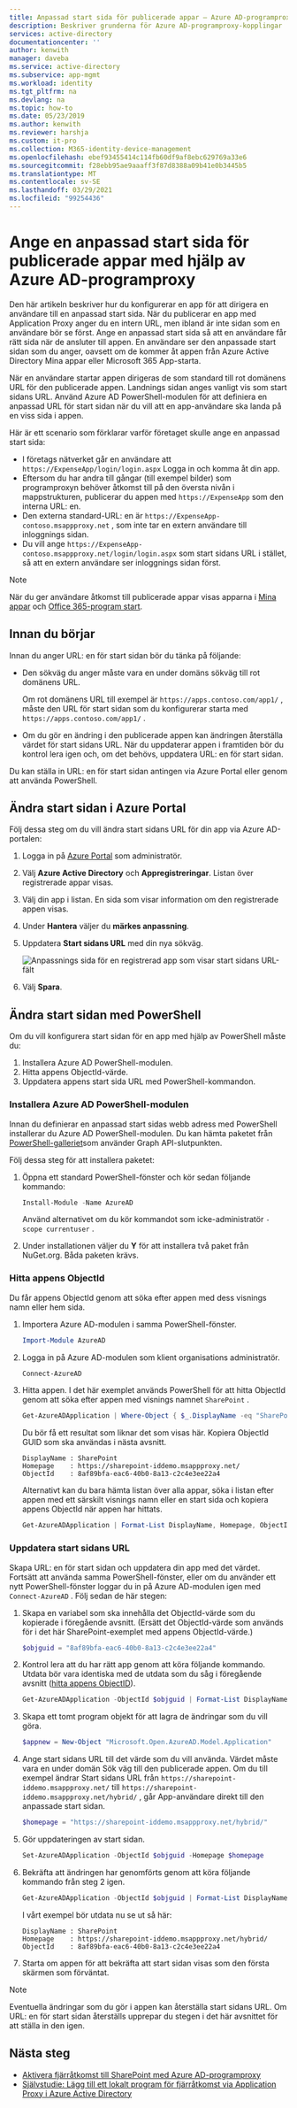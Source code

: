 ```yaml
---
title: Anpassad start sida för publicerade appar – Azure AD-programproxy
description: Beskriver grunderna för Azure AD-programproxy-kopplingar
services: active-directory
documentationcenter: ''
author: kenwith
manager: daveba
ms.service: active-directory
ms.subservice: app-mgmt
ms.workload: identity
ms.tgt_pltfrm: na
ms.devlang: na
ms.topic: how-to
ms.date: 05/23/2019
ms.author: kenwith
ms.reviewer: harshja
ms.custom: it-pro
ms.collection: M365-identity-device-management
ms.openlocfilehash: ebef93455414c114fb60df9af8ebc629769a33e6
ms.sourcegitcommit: f28ebb95ae9aaaff3f87d8388a09b41e0b3445b5
ms.translationtype: MT
ms.contentlocale: sv-SE
ms.lasthandoff: 03/29/2021
ms.locfileid: "99254436"
---
```

# <a name="set-a-custom-home-page-for-published-apps-by-using-azure-ad-application-proxy"></a>Ange en anpassad start sida för publicerade appar med hjälp av Azure AD-programproxy

Den här artikeln beskriver hur du konfigurerar en app för att dirigera en användare till en anpassad start sida. När du publicerar en app med Application Proxy anger du en intern URL, men ibland är inte sidan som en användare bör se först. Ange en anpassad start sida så att en användare får rätt sida när de ansluter till appen. En användare ser den anpassade start sidan som du anger, oavsett om de kommer åt appen från Azure Active Directory Mina appar eller Microsoft 365 App-starta.

När en användare startar appen dirigeras de som standard till rot domänens URL för den publicerade appen. Landnings sidan anges vanligt vis som start sidans URL. Använd Azure AD PowerShell-modulen för att definiera en anpassad URL för start sidan när du vill att en app-användare ska landa på en viss sida i appen.

Här är ett scenario som förklarar varför företaget skulle ange en anpassad start sida:

- I företags nätverket går en användare att `https://ExpenseApp/login/login.aspx` Logga in och komma åt din app.
- Eftersom du har andra till gångar (till exempel bilder) som programproxyn behöver åtkomst till på den översta nivån i mappstrukturen, publicerar du appen med `https://ExpenseApp` som den interna URL: en.
- Den externa standard-URL: en är `https://ExpenseApp-contoso.msappproxy.net` , som inte tar en extern användare till inloggnings sidan.
- Du vill ange `https://ExpenseApp-contoso.msappproxy.net/login/login.aspx` som start sidans URL i stället, så att en extern användare ser inloggnings sidan först.

> [!NOTE]
> När du ger användare åtkomst till publicerade appar visas apparna i [Mina appar](../user-help/my-apps-portal-end-user-access.md) och [Office 365-program start](https://www.microsoft.com/microsoft-365/blog/2016/09/27/introducing-the-new-office-365-app-launcher/).

## <a name="before-you-start"></a>Innan du börjar

Innan du anger URL: en för start sidan bör du tänka på följande:

- Den sökväg du anger måste vara en under domäns sökväg till rot domänens URL.

  Om rot domänens URL till exempel är `https://apps.contoso.com/app1/` , måste den URL för start sidan som du konfigurerar starta med `https://apps.contoso.com/app1/` .

- Om du gör en ändring i den publicerade appen kan ändringen återställa värdet för start sidans URL. När du uppdaterar appen i framtiden bör du kontrol lera igen och, om det behövs, uppdatera URL: en för start sidan.

Du kan ställa in URL: en för start sidan antingen via Azure Portal eller genom att använda PowerShell.

## <a name="change-the-home-page-in-the-azure-portal"></a>Ändra start sidan i Azure Portal

Följ dessa steg om du vill ändra start sidans URL för din app via Azure AD-portalen:

1. Logga in på [Azure Portal](https://portal.azure.com/) som administratör.
1. Välj **Azure Active Directory** och **Appregistreringar**. Listan över registrerade appar visas.
1. Välj din app i listan. En sida som visar information om den registrerade appen visas.
1. Under **Hantera** väljer du **märkes anpassning**.
1. Uppdatera **Start sidans URL**  med din nya sökväg.

   ![Anpassnings sida för en registrerad app som visar start sidans URL-fält](media/application-proxy-configure-custom-home-page/app-proxy-app-branding.png)

1. Välj **Spara**.

## <a name="change-the-home-page-with-powershell"></a>Ändra start sidan med PowerShell

Om du vill konfigurera start sidan för en app med hjälp av PowerShell måste du:

1. Installera Azure AD PowerShell-modulen.
1. Hitta appens ObjectId-värde.
1. Uppdatera appens start sida URL med PowerShell-kommandon.

### <a name="install-the-azure-ad-powershell-module"></a>Installera Azure AD PowerShell-modulen

Innan du definierar en anpassad start sidas webb adress med PowerShell installerar du Azure AD PowerShell-modulen. Du kan hämta paketet från [PowerShell-galleriet](https://www.powershellgallery.com/packages/AzureAD/2.0.2.16)som använder Graph API-slutpunkten.

Följ dessa steg för att installera paketet:

1. Öppna ett standard PowerShell-fönster och kör sedan följande kommando:

   ```powershell
   Install-Module -Name AzureAD
   ```

    Använd alternativet om du kör kommandot som icke-administratör `-scope currentuser` .

1. Under installationen väljer du **Y** för att installera två paket från NuGet.org. Båda paketen krävs.

### <a name="find-the-objectid-of-the-app"></a>Hitta appens ObjectId

Du får appens ObjectId genom att söka efter appen med dess visnings namn eller hem sida.

1. Importera Azure AD-modulen i samma PowerShell-fönster.

   ```powershell
   Import-Module AzureAD
   ```

1. Logga in på Azure AD-modulen som klient organisations administratör.

   ```powershell
   Connect-AzureAD
   ```

1. Hitta appen. I det här exemplet används PowerShell för att hitta ObjectId genom att söka efter appen med visnings namnet `SharePoint` .

   ```powershell
   Get-AzureADApplication | Where-Object { $_.DisplayName -eq "SharePoint" } | Format-List DisplayName, Homepage, ObjectId
   ```

   Du bör få ett resultat som liknar det som visas här. Kopiera ObjectId GUID som ska användas i nästa avsnitt.

   ```console
   DisplayName : SharePoint
   Homepage    : https://sharepoint-iddemo.msappproxy.net/
   ObjectId    : 8af89bfa-eac6-40b0-8a13-c2c4e3ee22a4
   ```

   Alternativt kan du bara hämta listan över alla appar, söka i listan efter appen med ett särskilt visnings namn eller en start sida och kopiera appens ObjectId när appen har hittats.

   ```powershell
   Get-AzureADApplication | Format-List DisplayName, Homepage, ObjectId
   ```

### <a name="update-the-home-page-url"></a>Uppdatera start sidans URL

Skapa URL: en för start sidan och uppdatera din app med det värdet. Fortsätt att använda samma PowerShell-fönster, eller om du använder ett nytt PowerShell-fönster loggar du in på Azure AD-modulen igen med `Connect-AzureAD` . Följ sedan de här stegen:

1. Skapa en variabel som ska innehålla det ObjectId-värde som du kopierade i föregående avsnitt. (Ersätt det ObjectId-värde som används för i det här SharePoint-exemplet med appens ObjectId-värde.)

   ```powershell
   $objguid = "8af89bfa-eac6-40b0-8a13-c2c4e3ee22a4"
   ```

1. Kontrol lera att du har rätt app genom att köra följande kommando. Utdata bör vara identiska med de utdata som du såg i föregående avsnitt ([hitta appens ObjectID](#find-the-objectid-of-the-app)).

   ```powershell
   Get-AzureADApplication -ObjectId $objguid | Format-List DisplayName, Homepage, ObjectId
   ```

1. Skapa ett tomt program objekt för att lagra de ändringar som du vill göra.

   ```powershell
   $appnew = New-Object "Microsoft.Open.AzureAD.Model.Application"
   ```

1. Ange start sidans URL till det värde som du vill använda. Värdet måste vara en under domän Sök väg till den publicerade appen. Om du till exempel ändrar Start sidans URL från `https://sharepoint-iddemo.msappproxy.net/` till `https://sharepoint-iddemo.msappproxy.net/hybrid/` , går App-användare direkt till den anpassade start sidan.

   ```powershell
   $homepage = "https://sharepoint-iddemo.msappproxy.net/hybrid/"
   ```

1. Gör uppdateringen av start sidan.

   ```powershell
   Set-AzureADApplication -ObjectId $objguid -Homepage $homepage
   ```

1. Bekräfta att ändringen har genomförts genom att köra följande kommando från steg 2 igen.

   ```powershell
   Get-AzureADApplication -ObjectId $objguid | Format-List DisplayName, Homepage, ObjectId
   ```

   I vårt exempel bör utdata nu se ut så här:

   ```console
   DisplayName : SharePoint
   Homepage    : https://sharepoint-iddemo.msappproxy.net/hybrid/
   ObjectId    : 8af89bfa-eac6-40b0-8a13-c2c4e3ee22a4
   ```

1. Starta om appen för att bekräfta att start sidan visas som den första skärmen som förväntat.

> [!NOTE]
> Eventuella ändringar som du gör i appen kan återställa start sidans URL. Om URL: en för start sidan återställs upprepar du stegen i det här avsnittet för att ställa in den igen.

## <a name="next-steps"></a>Nästa steg

- [Aktivera fjärråtkomst till SharePoint med Azure AD-programproxy](application-proxy-integrate-with-sharepoint-server.md)
- [Självstudie: Lägg till ett lokalt program för fjärråtkomst via Application Proxy i Azure Active Directory](application-proxy-add-on-premises-application.md)
